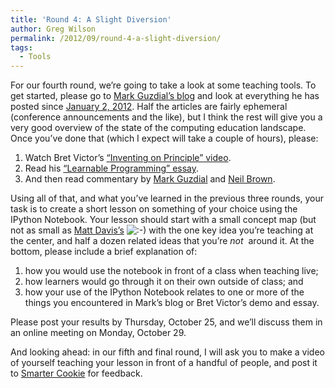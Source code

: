 ```yaml
---
title: 'Round 4: A Slight Diversion'
author: Greg Wilson
permalink: /2012/09/round-4-a-slight-diversion/
tags:
  - Tools
---
```

For our fourth round, we&#8217;re going to take a look at some teaching tools. To get started, please go to [Mark Guzdial&#8217;s blog][1] and look at everything he has posted since [January 2, 2012][2]. Half the articles are fairly ephemeral (conference announcements and the like), but I think the rest will give you a very good overview of the state of the computing education landscape. Once you&#8217;ve done that (which I expect will take a couple of hours), please:

1.  Watch Bret Victor&#8217;s [&#8220;Inventing on Principle&#8221; video][3].
2.  Read his [&#8220;Learnable Programming&#8221; essay][4].
3.  And then read commentary by [Mark Guzdial][5] and [Neil Brown][6].

Using all of that, and what you&#8217;ve learned in the previous three rounds, your task is to create a short lesson on something of your choice using the IPython Notebook. Your lesson should start with a small concept map (but not as small as [Matt Davis&#8217;s][7] <img src="http://localhost:8080/wp-includes/images/smilies/icon_smile.gif" alt=":-)" class="wp-smiley" /> with the one key idea you&#8217;re teaching at the center, and half a dozen related ideas that you&#8217;re *not*  around it. At the bottom, please include a brief explanation of:

1.  how you would use the notebook in front of a class when teaching live;
2.  how learners would go through it on their own outside of class; and
3.  how your use of the IPython Notebook relates to one or more of the things you encountered in Mark&#8217;s blog or Bret Victor&#8217;s demo and essay.

Please post your results by Thursday, October 25, and we&#8217;ll discuss them in an online meeting on Monday, October 29.

And looking ahead: in our fifth and final round, I will ask you to make a video of yourself teaching your lesson in front of a handful of people, and post it to [Smarter Cookie][8] for feedback.

 [1]: http://computinged.wordpress.com/
 [2]: http://computinged.wordpress.com/2012/01/02/creating-new-models-for-on-line-cs-learning/
 [3]: http://vimeo.com/36579366
 [4]: http://worrydream.com/LearnableProgramming/
 [5]: http://computinged.wordpress.com/2012/09/28/learnable-programming-thinking-about-programming-languages-and-systems-in-a-new-way/
 [6]: http://academiccomputing.wordpress.com/2012/09/28/experts-can-program-blindfolded/
 [7]: /2012/09/06/week-1-shell-pipes-and-filters/
 [8]: http://www.beasmartercookie.com/
